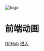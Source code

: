 ![logo](http://p3.pstatp.com/large/472d0008d0493544cbdd)

# 前端动画

[GitHub](https://github.com/azl397985856/animation)
[进入](?id=intro)

